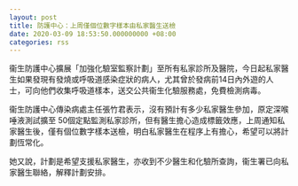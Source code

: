 ```yaml
---
layout: post
title: 防護中心：上周僅個位數字樣本由私家醫生送檢
date: 2020-03-09 18:53:50.000000000 +08:00
categories: rss
---
```


衞生防護中心擴展「加強化驗室監察計劃」至所有私家診所及醫院，今日起私家醫生如果發現有發燒或呼吸道感染症狀的病人，尤其曾於發病前14日內外遊的人士，可向他們收集呼吸道樣本，送交公共衞生化驗服務處，免費檢測病毒。

衞生防護中心傳染病處主任張竹君表示，沒有預計有多少私家醫生參加，原定深喉唾液測試擴至 50個定點監測私家診所，但有醫生擔心造成標籤效應，上周通知私家醫生後，僅有個位數字樣本送檢，明白私家醫生在程序上有擔心，希望可以將計劃恆常化。 

她又說，計劃是希望支援私家醫生，亦收到不少醫生和化驗所查詢，衞生署已向私家醫生聯絡，解釋計劃安排。
